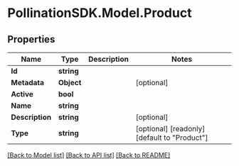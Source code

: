 
# PollinationSDK.Model.Product

## Properties

Name | Type | Description | Notes
------------ | ------------- | ------------- | -------------
**Id** | **string** |  | 
**Metadata** | **Object** |  | [optional] 
**Active** | **bool** |  | 
**Name** | **string** |  | 
**Description** | **string** |  | [optional] 
**Type** | **string** |  | [optional] [readonly] [default to "Product"]

[[Back to Model list]](../README.md#documentation-for-models)
[[Back to API list]](../README.md#documentation-for-api-endpoints)
[[Back to README]](../README.md)

